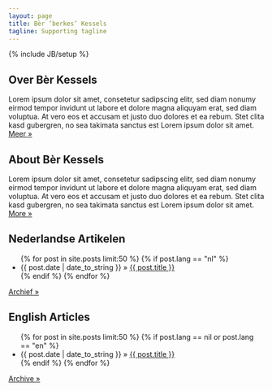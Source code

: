 ```yaml
---
layout: page
title: Bèr ‘berkes’ Kessels
tagline: Supporting tagline
---
```

{% include JB/setup %}

<div class="row">
<section class="six columns about nl" lang="nl">
<h2>Over Bèr Kessels</h2>
<p>
Lorem ipsum dolor sit amet, consetetur sadipscing elitr, sed diam nonumy eirmod
tempor invidunt ut labore et dolore magna aliquyam erat, sed diam voluptua. At
vero eos et accusam et justo duo dolores et ea rebum. Stet clita kasd gubergren,
no sea takimata sanctus est Lorem ipsum dolor sit amet. <br/>
<a href="over.html">Meer »</a>
</p>
</section>
<section class="six columns about en" lang="en">
<h2>About Bèr Kessels</h2>
<p>
Lorem ipsum dolor sit amet, consetetur sadipscing elitr, sed diam nonumy eirmod
tempor invidunt ut labore et dolore magna aliquyam erat, sed diam voluptua. At
vero eos et accusam et justo duo dolores et ea rebum. Stet clita kasd gubergren,
no sea takimata sanctus est Lorem ipsum dolor sit amet.<br/> 
<a href="over.html">More »</a>
</p>
</section>
</div>
<div class="row">
<section class="six columns posts nl" lang="nl">
<h2>Nederlandse Artikelen</h2>
<ul class="posts">
  {% for post in site.posts limit:50 %}
    {% if post.lang == "nl" %}
      <li><span>{{ post.date | date_to_string }}</span> &raquo; <a href="{{ BASE_PATH }}{{ post.url }}">{{ post.title }}</a></li>
    {% endif %}
  {% endfor %}
</ul>
<a href="artchief.html">Archief »</a>
</section>
<section class="six columns posts en" lang="en">
<h2>English Articles</h2>
<ul class="posts">
  {% for post in site.posts limit:50 %}
    {% if post.lang == nil or post.lang == "en" %}
      <li><span>{{ post.date | date_to_string }}</span> &raquo; <a href="{{ BASE_PATH }}{{ post.url }}">{{ post.title }}</a></li>
    {% endif %}
  {% endfor %}
</ul>
<a href="archive.html">Archive »</a>
</section>
</div>
